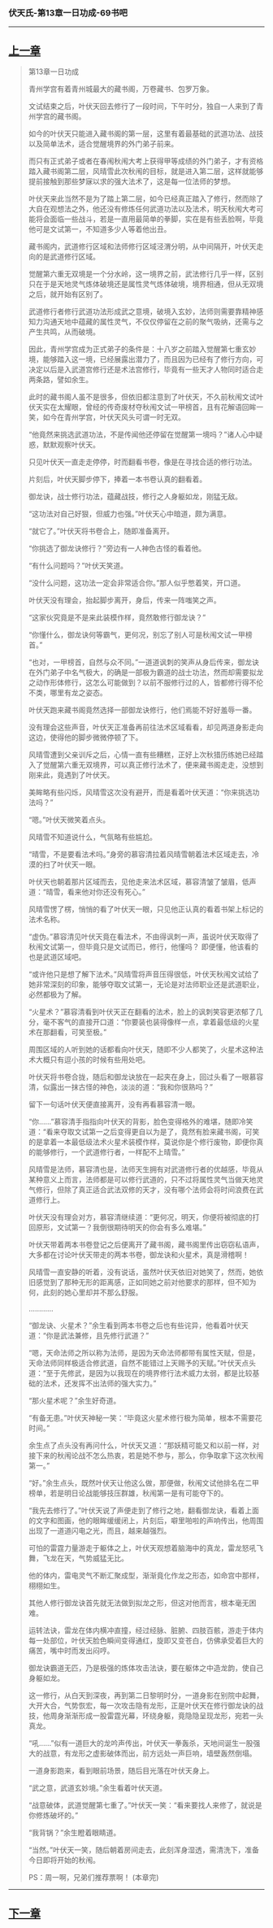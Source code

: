 ### 伏天氏-第13章一日功成-69书吧

--------
[上一章](./69bc4c842d4efb6223a13e776f364aac.md)
--------


>
>
>
>第13章一日功成
>
>青州学宫有着青州城最大的藏书阁，万卷藏书、包罗万象。
>
>文试结束之后，叶伏天回去修行了一段时间，下午时分，独自一人来到了青州学宫的藏书阁。
>
>如今的叶伏天只能进入藏书阁的第一层，这里有着最基础的武道功法、战技以及简单法术，适合觉醒境界的外门弟子前来。
>
>而只有正式弟子或者在春闱秋闱大考上获得甲等成绩的外门弟子，才有资格踏入藏书阁第二层，风晴雪此次秋闱的目标，就是进入第二层，这样就能够提前接触到那些梦寐以求的强大法术了，这是每一位法师的梦想。
>
>叶伏天来此当然不是为了踏上第二层，如今已经真正踏入了修行，然而除了大自在观想法之外，他还没有修炼任何武道功法以及法术，明天秋闱大考可能将会面临一些战斗，若是一直用最简单的拳脚，实在是有些丢脸啊，毕竟他可是文试第一，不知道多少人等着他出丑。
>
>藏书阁内，武道修行区域和法师修行区域泾渭分明，从中间隔开，叶伏天走向的是武道修行区域。
>
>觉醒第六重无双境是一个分水岭，这一境界之前，武法修行几乎一样，区别只在于是天地灵气炼体破境还是属性灵气炼体破境，境界相通，但从无双境之后，就开始有区别了。
>
>武道修行者修行武道功法形成武之意境，破境入玄妙，法师则需要靠精神感知力沟通天地中蕴藏的属性灵气，不仅仅停留在之前的聚气吸纳，还需与之产生共鸣，从而破境。
>
>因此，青州学宫成为正式弟子的条件是：十八岁之前踏入觉醒第七重玄妙境，能够踏入这一境，已经展露出潜力了，而且因为已经有了修行方向，可决定以后是入武道宫修行还是术法宫修行，毕竟有一些天才人物同时适合走两条路，譬如余生。
>
>此时的藏书阁人虽不是很多，但依旧都注意到了叶伏天，不久前秋闱文试叶伏天实在太耀眼，曾经的传奇废材夺秋闱文试一甲榜首，且有花解语回眸一笑，如今在青州学宫，叶伏天风头可谓一时无双。
>
>“他竟然来挑选武道功法，不是传闻他还停留在觉醒第一境吗？”诸人心中疑惑，默默观察叶伏天。
>
>只见叶伏天一直走走停停，时而翻看书卷，像是在寻找合适的修行功法。
>
>片刻后，叶伏天脚步停下，捧着一本书卷认真的翻看着。
>
>御龙诀，战士修行功法，蕴藏战技，修行之人身躯如龙，刚猛无敌。
>
>“这功法对自己好狠，但威力也强。”叶伏天心中暗道，颇为满意。
>
>“就它了。”叶伏天将书卷合上，随即准备离开。
>
>“你挑选了御龙诀修行？”旁边有一人神色古怪的看着他。
>
>“有什么问题吗？”叶伏天笑道。
>
>“没什么问题，这功法一定会非常适合你。”那人似乎憋着笑，开口道。
>
>叶伏天没有理会，抬起脚步离开，身后，传来一阵嗤笑之声。
>
>“这家伙究竟是不是来此装模作样，竟然敢修行御龙诀？”
>
>“你懂什么，御龙诀何等霸气，更何况，别忘了别人可是秋闱文试一甲榜首。”
>
>“也对，一甲榜首，自然与众不同。”一道道讽刺的笑声从身后传来，御龙诀在外门弟子中名气极大，的确是一部极为霸道的战士功法，然而却需要拟龙之动作形体修行，这怎么可能做到？以前不服修行过的人，皆都修行得不伦不类，哪里有龙之姿态。
>
>叶伏天跑来藏书阁竟然选择一部御龙诀修行，他们焉能不好好羞辱一番。
>
>没有理会这些声音，叶伏天正准备再前往法术区域看看，却见两道身影走向这边，使得他的脚步微微停顿了下。
>
>风晴雪遭到父亲训斥之后，心情一直有些糟糕，正好上次秋猎历练她已经踏入了觉醒第六重无双境界，可以真正修行法术了，便来藏书阁走走，没想到刚来此，竟遇到了叶伏天。
>
>美眸略有些闪烁，风晴雪这次没有避开，而是看着叶伏天道：“你来挑选功法吗？”
>
>“嗯。”叶伏天微笑着点头。
>
>风晴雪不知道说什么，气氛略有些尴尬。
>
>“晴雪，不是要看法术吗。”身旁的慕容清拉着风晴雪朝着法术区域走去，冷漠的扫了叶伏天一眼。
>
>叶伏天也朝着那片区域而去，见他走来法术区域，慕容清皱了皱眉，低声道：“晴雪，看来他对你还没有死心。”
>
>风晴雪愣了楞，悄悄的看了叶伏天一眼，只见他正认真的看着书架上标记的法术名称。
>
>“虚伪。”慕容清见叶伏天竟在看法术，不由得讽刺一声，虽说叶伏天取得了秋闱文试第一，但毕竟只是文试而已，修行，他懂吗？
>即便懂，他该看的也是武道区域吧。
>
>“或许他只是想了解下法术。”风晴雪将声音压得很低，叶伏天秋闱文试给了她非常深刻的印象，能够夺取文试第一，无论是对法师职业还是武道职业，必然都极为了解。
>
>“火星术？”慕容清看到叶伏天正在翻看的法术，脸上的讽刺笑容更浓郁了几分，毫不客气的直接开口道：“你要装也装得像样一点，拿着最低级的火星术在那翻看，可笑至极。”
>
>周围区域的人听到她的话都看向叶伏天，随即不少人都笑了，火星术这种法术大概只有逗小孩的时候有些用处吧。
>
>叶伏天将书卷合拢，随后和御龙诀放在一起夹在身上，回过头看了一眼慕容清，似露出一抹古怪的神色，淡淡的道：“我和你很熟吗？”
>
>留下一句话叶伏天便直接离开，没有再看慕容清一眼。
>
>“你……”慕容清手指指向叶伏天的背影，脸色变得格外的难堪，随即冷笑道：“看来夺取文试第一之后变得更自以为是了，竟然有脸来藏书阁，可笑的是拿着一本最低级法术火星术装模作样，莫说你是个修行废物，即便你真的能够修行，一个武道修行者，一样配不上晴雪。”
>
>风晴雪是法师，慕容清也是，法师天生拥有对武道修行者的优越感，毕竟从某种意义上而言，法师都是可以修行武道的，只不过将属性灵气当做天地灵气修行，但除了真正适合武法双修的天才，没有哪个法师会将时间浪费在武道修行上。
>
>叶伏天没有理会对方，慕容清继续道：“更何况，明天，你便将被彻底的打回原形，文试第一？我倒很期待明天的你会有多么难堪。”
>
>叶伏天带着两本书卷登记之后便离开了藏书阁，藏书阁里传出窃窃私语声，大多都在讨论叶伏天带走的两本书卷，御龙诀和火星术，真是滑稽啊！
>
>风晴雪一直安静的听着，没有说话，虽然叶伏天依旧对她笑了，然而，她依旧感觉到了那种无形的距离感，正如同她之前对他要求的那样，但不知为何，此刻的她心里却并不那么舒服。
>
>…………
>
>“御龙诀、火星术？”余生看到两本书卷之后也有些诧异，他看着叶伏天道：“你是武法兼修，且先修行武道？”
>
>“嗯，天命法师之所以称为法师，是因为天命法师都带有属性天赋，但是，天命法师同样极适合修武道，自然不能错过上天赐予的天赋。”叶伏天点头道：“至于先修武，是因为以我现在的境界修行法术威力太弱，都是比较基础的法术，还发挥不出法师的强大实力。”
>
>“那火星术呢？”余生好奇道。
>
>“有备无患。”叶伏天神秘一笑：“毕竟这火星术修行极为简单，根本不需要花时间。”
>
>余生点了点头没有再问什么，叶伏天又道：“那妖精可能又和以前一样，对接下来的秋闱论战不怎么热衷，若是她不参与，那么，你争取拿下这次秋闱第一。”
>
>“好。”余生点头，既然叶伏天让他这么做，那便做，秋闱文试他排名在二甲榜单，若是明日论战能够技压群雄，秋闱第一是有可能夺下的。
>
>“我先去修行了。”叶伏天说了声便走到了修行之地，翻看御龙诀，看着上面的文字和图画，他的眼眸缓缓闭上，片刻后，噼里啪啦的声响传出，他周围出现了一道道闪电之光，而且，越来越强烈。
>
>可怕的雷霆力量游走于躯体之上，叶伏天观想着脑海中的真龙，雷龙怒吼飞舞，飞龙在天，气势威猛无比。
>
>他的体内，雷电灵气不断汇聚成型，渐渐竟化作龙之形态，如命宫中那样，栩栩如生。
>
>其他人修行御龙诀首先就无法做到拟龙之形，但这对他而言，根本毫无困难。
>
>运转法诀，雷龙在体内横冲直撞，经过经脉、脏腑、四肢百骸，游走于体内每一处部位，叶伏天脸色瞬间变得通红，旋即又变苍白，仿佛承受着巨大的痛苦，嘴中时而发出闷哼。
>
>御龙诀霸道无匹，乃是极强的炼体攻击法诀，要在躯体之中造龙韵，使自己身躯如龙。
>
>这一修行，从白天到深夜，再到第二日黎明时分，一道身影在别院中起舞，大开大合，气势恢宏，每一次攻击隐有龙形，正是叶伏天在修行御龙诀的战技，他周身渐渐形成一股雷霆光幕，环绕身躯，竟隐隐呈现龙形，宛若一头真龙。
>
>“吼……”似有一道巨大的龙吟声传出，叶伏天一拳轰杀，天地间诞生一股强大的战意，有龙形之虚影破体而出，前方远处一声巨响，墙壁轰然倒塌。
>
>一道身影跑来，看到眼前场景，随后目光落在叶伏天身上。
>
>“武之意，武道玄妙境。”余生看着叶伏天道。
>
>“战意破体，武道觉醒第七重了。”叶伏天一笑：“看来要找人来修了，就说是你修炼破坏的。”
>
>“我背锅？”余生瞪着眼睛道。
>
>“当然。”叶伏天一笑，随后朝着房间走去，此刻浑身湿透，需清洗下，准备今日即将开始的秋闱。
>
>PS：周一啊，兄弟们推荐票啊！
>(本章完)
>
>

--------
[下一章](./4649701faa6ce4b0c7dd742d7bb79925.md)
--------
